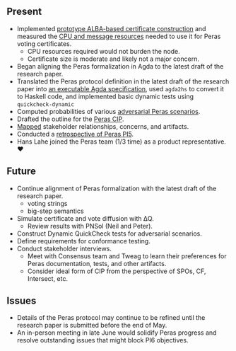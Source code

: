 ## Present

- Implemented [prototype ALBA-based certificate construction](https://github.com/cardano-scaling/alba) and measured the [CPU and message resources](../../Logbook.md#crypto-benchmarks) needed to use it for Peras voting certificates.
    - CPU resources required would not burden the node.
    - Certificate size is moderate and likely not a major concern.
- Began aligning the Peras formalization in Agda to the latest draft of the research paper.
- Translated the Peras protocol definition in the latest draft of the research paper into [an executable Agda specification](../../Logbook.md#executable-specification-in-agda), used `agda2hs` to convert it to Haskell code, and implemented basic dynamic tests using `quickcheck-dynamic`
- Computed probabilities of various [adversarial Peras scenarios](Logbook.md#probabilities-of-various-peras-scenarios).
- Drafted the outline for the [Peras CIP](https://hackmd.io/hv_2Rr2dTleBFfI4kV2oqQ).
- [Mapped](https://input-output-rnd.slack.com/files/U01PBE14X0A/F07309JQW1W/peras_-_stakeholders_map.pdf) stakeholder relationships, concerns, and artifacts.
- Conducted a [retrospective of Peras PI5](../../Logbook.md#team-retrospective).
- Hans Lahe joined the Peras team (1/3 time) as a product representative. ❤️

## Future

- Continue alignment of Peras formalization with the latest draft of the research paper.
    - voting strings
    - big-step semantics
- Simulate certificate and vote diffusion with ΔQ.
    - Review results with PNSol (Neil and Peter).
- Construct Dynamic QuickCheck tests for adversarial scenarios.
- Define requirements for conformance testing.
- Conduct stakeholder interviews.
    - Meet with Consensus team and Tweag to learn their preferences for Peras documentation, tests, and other artifacts.
    - Consider ideal form of CIP from the perspective of SPOs, CF, Intersect, etc.

## Issues

- Details of the Peras protocol may continue to be refined until the research paper is submitted before the end of May.
- An in-person meeting in late June would solidify Peras progress and resolve outstanding issues that might block PI6 objectives.
